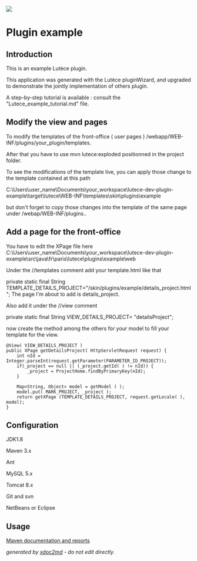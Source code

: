 ![](http://dev.lutece.paris.fr/jenkins/buildStatus/icon?job=plugin-example-deploy)
# Plugin example

## Introduction

This is an example Lutèce plugin.

This application was generated with the Lutèce pluginWizard, and upgraded to demonstrate the jointly implementation of others plugin.

A step-by-step tutorial is available : consult the "Lutece_example_tutorial.md" file.


## Modify the view and pages

To modify the templates of the front-office ( user pages ) /webapp/WEB-INF/plugins/your_plugin/templates.

After that you have to use mvn lutece:exploded positionned in the project folder.

To see the modifications of the template live, you can apply those change to the template contained at this path 

C:\Users\user_name\Documents\your_workspace\lutece-dev-plugin-example\target\lutece\WEB-INF\templates\skin\plugins\example

but don't forget to copy those changes into the template of the same page under /webap/WEB-INF/plugins..


## Add  a page for the front-office
You have to edit the XPage file here 
C:\Users\user_name\Documents\your_workspace\lutece-dev-plugin-example\src\java\fr\paris\lutece\plugins\example\web

Under the //templates comment 
add your template.html like that 

private static final String TEMPLATE_DETAILS_PROJECT="/skin/plugins/example/details_project.html";
The page I'm about to add is details_project. 


Also add it under the //view comment 

   private static final String VIEW_DETAILS_PROJECT= "detailsProject";
   
   
   now create the method among the others for your model to fill your template for the view.

    @View( VIEW_DETAILS_PROJECT )
    public XPage getDetailsProject( HttpServletRequest request) {
    	int nId = Integer.parseInt(request.getParameter(PARAMETER_ID_PROJECT));
    	if(_project == null || (_project.getId( ) != nId)) {
    		_project = ProjectHome.findByPrimaryKey(nId);
    	}
    	
    	Map<String, Object> model = getModel ( );
		model.put( MARK_PROJECT, _project );
		return getXPage (TEMPLATE_DETAILS_PROJECT, request.getLocale( ), model);
    }


## Configuration

JDK1.8

Maven 3.x

Ant

MySQL 5.x

Tomcat 8.x

Git and svn

NetBeans or Eclipse

## Usage




[Maven documentation and reports](http://dev.lutece.paris.fr/plugins/plugin-example/)



 *generated by [xdoc2md](https://github.com/lutece-platform/tools-maven-xdoc2md-plugin) - do not edit directly.*
